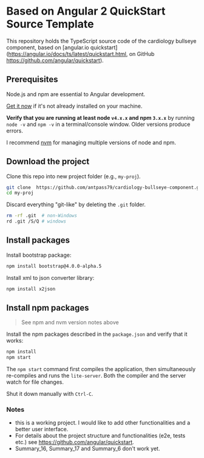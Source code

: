 # Based on Angular 2 QuickStart Source Template

This repository holds the TypeScript source code of the cardiology bullseye component, based on [angular.io quickstart](https://angular.io/docs/ts/latest/quickstart.html, on GitHub https://github.com/angular/quickstart).

## Prerequisites

Node.js and npm are essential to Angular development. 
    
<a href="https://docs.npmjs.com/getting-started/installing-node" target="_blank" title="Installing Node.js and updating npm">
Get it now</a> if it's not already installed on your machine.
 
**Verify that you are running at least node `v4.x.x` and npm `3.x.x`**
by running `node -v` and `npm -v` in a terminal/console window.
Older versions produce errors.

I recommend [nvm](https://github.com/creationix/nvm) for managing multiple versions of node and npm.

## Download the project

Clone this repo into new project folder (e.g., `my-proj`).
```bash
git clone  https://github.com/antpass79/cardiology-bullseye-component.git  my-proj
cd my-proj
```

Discard everything "git-like" by deleting the `.git` folder.
```bash
rm -rf .git  # non-Windows
rd .git /S/Q # windows
```

## Install packages

Install bootstrap package:

```bash
npm install bootstrap@4.0.0-alpha.5
```

Install xml to json converter library:

```bash
npm install x2json
```

## Install npm packages

> See npm and nvm version notes above

Install the npm packages described in the `package.json` and verify that it works:

```bash
npm install
npm start
```

The `npm start` command first compiles the application, 
then simultaneously re-compiles and runs the `lite-server`.
Both the compiler and the server watch for file changes.

Shut it down manually with `Ctrl-C`.


### Notes

- this is a working project. I would like to add other functionalities and a better user interface.
- For details about the project structure and functionalities (e2e, tests etc.) see https://github.com/angular/quickstart.
- Summary_16, Summary_17 and Summary_6 don't work yet.

